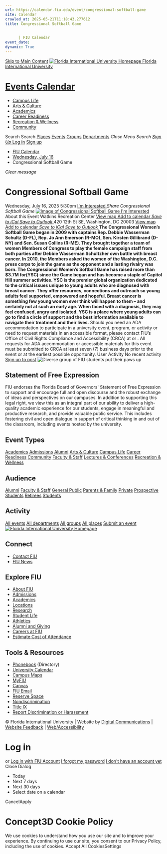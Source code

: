 ```yaml
---
url: https://calendar.fiu.edu/event/congressional-softball-game
site: Calendar
crawled_at: 2025-05-21T11:18:43.277612
title: Congressional Softball Game
    
    
      | FIU Calendar
event_date: 
dynamic: True
---
```


[Skip to Main Content](https://calendar.fiu.edu/event/congressional-softball-game#main-content)
[![Florida International University Homepage](https://digicdn.fiu.edu/core/_assets/images/logo-top.png) Florida International University](https://www.fiu.edu)
# [Events Calendar ](https://calendar.fiu.edu/)
  * [Campus Life](https://calendar.fiu.edu/calendar?event_types%5B%5D=127595)
  * [Arts & Culture](https://calendar.fiu.edu/calendar?event_types%5B%5D=127590)
  * [Academics](https://calendar.fiu.edu/calendar?event_types%5B%5D=127582)
  * [Career Readiness](https://calendar.fiu.edu/calendar?event_types%5B%5D=127584)
  * [Recreation & Wellness](https://calendar.fiu.edu/calendar?event_types%5B%5D=127603)
  * [Community](https://calendar.fiu.edu/calendar?event_types%5B%5D=127601)


Search Search
[Places](https://calendar.fiu.edu/search/places) [Events](https://calendar.fiu.edu/calendar) [Groups](https://calendar.fiu.edu/search/groups) [Departments](https://calendar.fiu.edu/search/departments)
_Close Menu_
_Search_ [ _Sign Up_ ](https://calendar.fiu.edu/signup)
[Log in](https://calendar.fiu.edu/auth/shib_login?previous_url=https%3A%2F%2Fcalendar.fiu.edu%2Fevent%2Fcongressional-softball-game) [Sign up](https://calendar.fiu.edu/signup)
  * [FIU Calendar](https://calendar.fiu.edu/)
  * [Wednesday, July 16](https://calendar.fiu.edu/calendar/day/2025/7/16)
  * Congressional Softball Game


_Clear message_
# Congressional Softball Game
Wednesday, July 16, 2025 5:30pm 
[ I'm Interested ](https://calendar.fiu.edu/event/49702611001928/confirm?return=https%3A%2F%2Fcalendar.fiu.edu%2Fevent%2Fcongressional-softball-game)
_Share Congressional Softball Game_
[ ![Image of Congressional Softball Game](https://localist-images.azureedge.net/photos/49702682861358/card/35d7025156391dc0f30568e7dc9fe79775de4183.jpg) ](https://calendar.fiu.edu/photo/49702682861358)
[ I'm Interested ](https://calendar.fiu.edu/event/49702611001928/confirm?return=https%3A%2F%2Fcalendar.fiu.edu%2Fevent%2Fcongressional-softball-game)
About this Event
Watkins Recreation Center  [View map ](https://calendar.fiu.edu/event/congressional-softball-game#about_map)
[Add to calendar ](https://calendar.fiu.edu/event/congressional-softball-game)
[ _Save to iCal_ ](https://calendar.fiu.edu/event/congressional-softball-game.ics "Save to iCal") [ _Save to Outlook_ ](https://calendar.fiu.edu/event/congressional-softball-game.ics "Save to Outlook")
420 12th St SE, Washington, DC 20003
[View map ](https://calendar.fiu.edu/event/congressional-softball-game#about_map)
[Add to calendar ](https://calendar.fiu.edu/event/congressional-softball-game)
[ _Save to iCal_ ](https://calendar.fiu.edu/event/congressional-softball-game.ics "Save to iCal") [ _Save to Outlook_ ](https://calendar.fiu.edu/event/congressional-softball-game.ics "Save to Outlook")
**The Congressional Women’s Softball Game began in 2009 with captains Rep. Debbie Wasserman Schultz (D-FL), Rep. Jo Ann Emerson (R-MO), Sen. Kirsten Gillibrand (D-NY) and Sen. Susan Collins (R-ME). They brought together a team of women Members of Congress to play the female campaign staff from both parties after Debbie Wasserman Schultz****her own battle with breast cancer. In 2010, the Members asked the women of the Washington, D.C. press corps to join the game as the opponent and a lasting rivalry was born. The Congressional Women’s Softball Game has raised more than $3.7M for****(YSC) since the Game began and has become a staple of Capitol Hill summer activities. YSC is the premier global organization dedicated to the critical issues unique to young adults who are diagnosed with breast cancer. They offer resources, connections and outreach so young adults feel supported, empowered and hopeful. Breast cancer is something few young women ever think will happen to them – and certainly not at such an early age. When faced with a diagnosis, they may feel confused, angry and isolated. YSC is a place where young adults can go to find a circle of support and the best information available to navigate their treatment and their lives.**
Should you need an ADA accommodation to participate in a university event, program, or activity or need to request materials in an accessible format, please contact FIU’s Office of Civil Rights Compliance and Accessibility (CRCA) at or . All requests for ADA accommodation or accessible materials for this event must be submitted to CRCA at least seven (7) business days prior to the event or at the earliest possible opportunity. 
User Activity
No recent activity
[Sign up to post](https://calendar.fiu.edu/auth/shib_login?previous_url=https%3A%2F%2Fcalendar.fiu.edu%2Fevent%2Fcongressional-softball-game)
![Diverse group of FIU students put their paws up](https://www.fiu.edu/_assets/images/thumbnail-students-paw.jpg)
## Statement of Free Expression
FIU endorses the Florida Board of Governors' Statement of Free Expression to support and encourage full and open discourse and the robust exchange of ideas and perspectives on our campuses. In addition to supporting this legal right, we view this as an integral part of our ability to deliver a high-quality academic experience for our students, engage in meaningful and productive research, and provide valuable public service. This includes fostering civil and open dialogue in support of critical thinking in and out of the classroom, including events hosted by the university.
## Event Types
[Academics](https://calendar.fiu.edu/calendar?event_types%5B%5D=127582)
[Admissions](https://calendar.fiu.edu/calendar?event_types%5B%5D=127583)
[Alumni](https://calendar.fiu.edu/calendar?event_types%5B%5D=127589)
[Arts & Culture](https://calendar.fiu.edu/calendar?event_types%5B%5D=127590)
[Campus Life](https://calendar.fiu.edu/calendar?event_types%5B%5D=127595)
[Career Readiness](https://calendar.fiu.edu/calendar?event_types%5B%5D=127584)
[Community](https://calendar.fiu.edu/calendar?event_types%5B%5D=127601)
[Faculty & Staff](https://calendar.fiu.edu/calendar?event_types%5B%5D=127602)
[Lectures & Conferences](https://calendar.fiu.edu/calendar?event_types%5B%5D=127587)
[Recreation & Wellness](https://calendar.fiu.edu/calendar?event_types%5B%5D=127603)
## Audience
[Alumni](https://calendar.fiu.edu/calendar?event_types%5B%5D=121721)
[Faculty & Staff](https://calendar.fiu.edu/calendar?event_types%5B%5D=121720)
[General Public](https://calendar.fiu.edu/calendar?event_types%5B%5D=121722)
[Parents & Family](https://calendar.fiu.edu/calendar?event_types%5B%5D=36918157286658)
[Private](https://calendar.fiu.edu/calendar?event_types%5B%5D=129753)
[Prospective Students](https://calendar.fiu.edu/calendar?event_types%5B%5D=121723)
[Retirees](https://calendar.fiu.edu/calendar?event_types%5B%5D=37290279036119)
[Students](https://calendar.fiu.edu/calendar?event_types%5B%5D=121719)
## Activity
[All events](https://calendar.fiu.edu/search?what=events)
[All departments](https://calendar.fiu.edu/search/departments)
[All groups](https://calendar.fiu.edu/search?what=groups)
[All places](https://calendar.fiu.edu/search?what=places)
[Submit an event](https://calendar.fiu.edu/admin/events/new/basic-information)
[ ![Florida International University Homepage](https://digicdn.fiu.edu/core/_assets/images/footer-logo.svg) ](https://www.fiu.edu/)
## Connect
  * [Contact FIU](https://www.fiu.edu/about/contact-us/index.html)
  * [FIU News](https://news.fiu.edu/)


## Explore FIU
  * [About FIU](https://www.fiu.edu/about/index.html)
  * [Admissions](https://www.fiu.edu/admissions/index.html)
  * [Academics](https://www.fiu.edu/academics/index.html)
  * [Locations](https://www.fiu.edu/locations/index.html)
  * [Research](https://www.fiu.edu/research/index.html)
  * [Student Life](https://www.fiu.edu/student-life/index.html)
  * [Athletics](https://www.fiu.edu/athletics/index.html)
  * [Alumni and Giving](https://www.fiu.edu/alumni-and-giving/index.html)
  * [Careers at FIU](https://hr.fiu.edu/careers/)
  * [Estimate Cost of Attendance](https://onestop.fiu.edu/finances/estimate-your-costs/)


## Tools & Resources
  * [Phonebook](https://phonebook.fiu.edu) (Directory)
  * [University Calendar](https://calendar.fiu.edu/)
  * [Campus Maps](https://campusmaps.fiu.edu/)
  * [MyFIU](https://my.fiu.edu/)
  * [Canvas](https://canvas.fiu.edu)
  * [FIU Email](http://mail.fiu.edu/)
  * [Reserve Space](https://reservespace.fiu.edu/make-reservation/)
  * [Nondiscrimination](https://ace.fiu.edu/civil-rights-and-accessibility/harassment-and-discrimination/)
  * [Title IX](https://ace.fiu.edu/title-ix/)
  * [Report Discrimination or Harassment](https://report.fiu.edu/)


© Florida International University  | Website by [Digital Communications](https://stratcomm.fiu.edu/digital-print/websites/) | [Website Feedback](https://webforms.fiu.edu/view.php?id=370774&element_5=https://calendar.fiu.edu/https://calendar.fiu.edu/) | [Web/Accessibility](https://accessibility.fiu.edu/)
# Log in
or
[Log in with FIU Account](https://calendar.fiu.edu/auth/shib_login?previous_url=https%3A%2F%2Fcalendar.fiu.edu%2Fevent%2Fcongressional-softball-game)
[I forgot my password](https://calendar.fiu.edu/auth/forgot) [I don't have an account yet](https://calendar.fiu.edu/signup)
Close Dialog
  * Today
  * Next 7 days
  * Next 30 days
  * Select date on a calendar


CancelApply
# Concept3D Cookie Policy
We use cookies to understand how you use our site and to improve your experience. By continuing to use our site, you consent to our Privacy Policy, including the use of cookies. 
Accept All CookiesSettings
